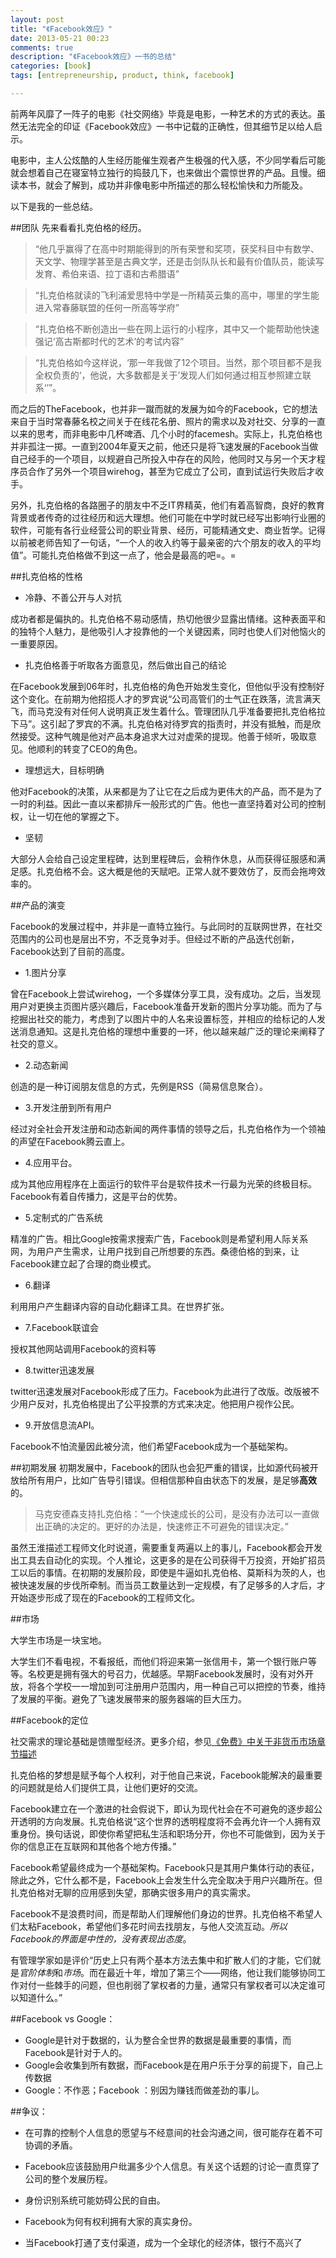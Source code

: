 ```yaml
---
layout: post
title: "《Facebook效应》"
date: 2013-05-21 00:23
comments: true
description: "《Facebook效应》一书的总结"
categories: [book]
tags: [entrepreneurship, product, think, facebook]

---
```


前两年风靡了一阵子的电影《社交网络》毕竟是电影，一种艺术的方式的表达。虽然无法完全的印证《Facebook效应》一书中记载的正确性，但其细节足以给人启示。

电影中，主人公炫酷的人生经历能催生观者产生极强的代入感，不少同学看后可能就会想着自己在寝室特立独行的捣鼓几下，也来做出个震惊世界的产品。且慢。细读本书，就会了解到，成功并非像电影中所描述的那么轻松愉快和力所能及。

以下是我的一些总结。

<!--more-->
##团队
先来看看扎克伯格的经历。

> “他几乎赢得了在高中时期能得到的所有荣誉和奖项，获奖科目中有数学、天文学、物理学甚至是古典文学，还是击剑队队长和最有价值队员，能读写发育、希伯来语、拉丁语和古希腊语”

> “扎克伯格就读的飞利浦爱思特中学是一所精英云集的高中，哪里的学生能进入常春藤联盟的任何一所高等学府”

> “扎克伯格不断创造出一些在网上运行的小程序，其中又一个能帮助他快速强记‘高古斯都时代的艺术’的考试内容”

> “扎克伯格如今这样说，‘那一年我做了12个项目。当然，那个项目都不是我全权负责的‘，他说，大多数都是关于’发现人们如何通过相互参照建立联系‘’”。

而之后的TheFacebook，也并非一蹴而就的发展为如今的Facebook，它的想法来自于当时常春藤名校之间关于在线花名册、照片的需求以及对社交、分享的一直以来的思考，而非电影中几杯啤酒、几个小时的facemesh。实际上，扎克伯格也并非孤注一掷。一直到2004年夏天之前，他还只是将飞速发展的Facebook当做自己经手的一个项目，以规避自己所投入中存在的风险，他同时又与另一个天才程序员合作了另外一个项目wirehog，甚至为它成立了公司，直到试运行失败后才收手。

另外，扎克伯格的各路圈子的朋友中不乏IT界精英，他们有着高智商，良好的教育背景或者传奇的过往经历和远大理想。他们可能在中学时就已经写出影响行业圈的软件，可能有各行业经营公司的职业背景、经历，可能精通文史、商业哲学。记得以前被老师告知了一句话，“一个人的收入约等于最亲密的六个朋友的收入的平均值”。可能扎克伯格做不到这一点了，他会是最高的吧=。=


##扎克伯格的性格

* 冷静、不善公开与人对抗

成功者都是偏执的。扎克伯格不易动感情，热切他很少显露出情绪。这种表面平和的独特个人魅力，是他吸引人才投靠他的一个关键因素，同时也使人们对他恼火的一重要原因。


* 扎克伯格善于听取各方面意见，然后做出自己的结论

在Facebook发展到06年时，扎克伯格的角色开始发生变化，但他似乎没有控制好这个变化。在前期为他招揽人才的罗宾说“公司高管们的士气正在跌落，流言满天飞，而马克没有对任何人说明真正发生着什么。管理团队几乎准备要把扎克伯格拉下马”。这引起了罗宾的不满。扎克伯格对待罗宾的指责时，并没有抵触，而是欣然接受。这种气魄是他对产品本身追求大过对虚荣的提现。他善于倾听，吸取意见。他顺利的转变了CEO的角色。

* 理想远大，目标明确

他对Facebook的决策，从来都是为了让它在之后成为更伟大的产品，而不是为了一时的利益。因此一直以来都排斥一般形式的广告。他也一直坚持着对公司的控制权，让一切在他的掌握之下。

* 坚韧

大部分人会给自己设定里程碑，达到里程碑后，会稍作休息，从而获得征服感和满足感。扎克伯格不会。这大概是他的天赋吧。正常人就不要效仿了，反而会拖垮效率的。


##产品的演变


Facebook的发展过程中，并非是一直特立独行。与此同时的互联网世界，在社交范围内的公司也是层出不穷，不乏竞争对手。但经过不断的产品迭代创新，Facebook达到了目前的高度。


* 1.图片分享

曾在Facebook上尝试wirehog，一个多媒体分享工具，没有成功。之后，当发现用户对更换主页图片感兴趣后，Facebook准备开发新的图片分享功能。而为了与挖掘出社交的能力，考虑到了以图片中的人名来设置标签，并相应的给标记的人发送消息通知。这是扎克伯格的理想中重要的一环，他以越来越广泛的理论来阐释了社交的意义。

* 2.动态新闻
 
 创造的是一种订阅朋友信息的方式，先例是RSS（简易信息聚合）。

* 3.开发注册到所有用户

经过对全社会开发注册和动态新闻的两件事情的领导之后，扎克伯格作为一个领袖的声望在Facebook腾云直上。

* 4.应用平台。

成为其他应用程序在上面运行的软件平台是软件技术一行最为光荣的终极目标。Facebook有着自传播力，这是平台的优势。

* 5.定制式的广告系统

精准的广告。相比Google按需求搜索广告，Facebook则是希望利用人际关系网，为用户产生需求，让用户找到自己所想要的东西。桑德伯格的到来，让Facebook建立起了合理的商业模式。

* 6.翻译

利用用户产生翻译内容的自动化翻译工具。在世界扩张。

* 7.Facebook联谊会

授权其他网站调用Facebook的资料等

* 8.twitter迅速发展
 
twitter迅速发展对Facebook形成了压力。Facebook为此进行了改版。改版被不少用户反对，扎克伯格提出了公平投票的方式来决定。他把用户视作公民。

* 9.开放信息流API。

Facebook不怕流量因此被分流，他们希望Facebook成为一个基础架构。


##初期发展
初期发展中，Facebook的团队也会犯严重的错误，比如源代码被开放给所有用户，比如广告导引错误。但相信那种自由状态下的发展，是足够**高效**的。

> 马克安德森支持扎克伯格：“一个快速成长的公司，是没有办法可以一直做出正确的决定的。更好的办法是，快速修正不可避免的错误决定。”

虽然王淮描述工程师文化时说道，需要重复两遍以上的事儿，Facebook都会开发出工具去自动化的实现。个人推论，这更多的是在公司获得千万投资，开始扩招员工以后的事情。在初期的发展阶段，即使是牛逼如扎克伯格、莫斯科为茨的人，也被快速发展的步伐所牵制。而当员工数量达到一定规模，有了足够多的人才后，才开始逐步形成了现在的Facebook的工程师文化。


##市场

大学生市场是一块宝地。

大学生们不看电视，不看报纸，而他们将迎来第一张信用卡，第一个银行账户等等。名校更是拥有强大的号召力，优越感。早期Facebook发展时，没有对外开放，将各个学校一一增加到可注册用户范围内，用一种自己可以把控的节奏，维持了发展的平衡。避免了飞速发展带来的服务器端的巨大压力。

##Facebook的定位

社交需求的理论基础是馈赠型经济。更多介绍，参见[《免费》中关于非货币市场章节描述](http://biaobiaoqi.me/blog/2013/05/13/free-the-bit-economics/)


扎克伯格的梦想是赋予每个人权利，对于他自己来说，Facebook能解决的最重要的问题就是给人们提供工具，让他们更好的交流。

Facebook建立在一个激进的社会假说下，即认为现代社会在不可避免的逐步超公开透明的方向发展。扎克伯格说“这个世界的透明程度将不会再允许一个人拥有双重身份。换句话说，即使你希望把私生活和职场分开，你也不可能做到，因为关于你的信息正在互联网和其他各个地方传播。”

Facebook希望最终成为一个基础架构。Facebook只是其用户集体行动的表征，除此之外，它什么都不是，Facebook上会发生什么完全取决于用户兴趣所在。但扎克伯格对无聊的应用感到失望，那确实很多用户的真实需求。

Facebook不是浪费时间，而是帮助人们理解他们身边的世界。扎克伯格不希望人们太粘Facebook，希望他们多花时间去找朋友，与他人交流互动。*所以Facebook的界面是中性的，没有表现出态度*。

有管理学家如是评价“历史上只有两个基本方法去集中和扩散人们的才能，它们就是*官阶体制*和*市场*。而在最近十年，增加了第三个——网络，他让我们能够协同工作对付一些棘手的问题，但也削弱了掌权者的力量，通常只有掌权者可以决定谁可以知道什么。”


##Facebook vs  Google：

* Google是针对于数据的，认为整合全世界的数据是最重要的事情，而Facebook是针对于人的。
* Google会收集到所有数据，而Facebook是在用户乐于分享的前提下，自己上传数据
* Google：不作恶；Facebook ：别因为赚钱而做差劲的事儿。


##争议：

* 在可靠的控制个人信息的愿望与不经意间的社会沟通之间，很可能存在着不可协调的矛盾。

* Facebook应该鼓励用户纰漏多少个人信息。有关这个话题的讨论一直贯穿了公司的整个发展历程。

* 身份识别系统可能妨碍公民的自由。

* Facebook为何有权利拥有大家的真实身份。

* 当Facebook打通了支付渠道，成为一个全球化的经济体，银行不高兴了


